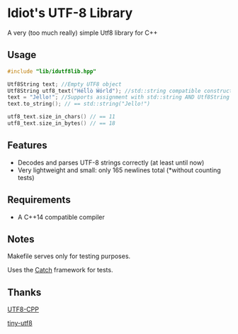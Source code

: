 # Idiot's UTF-8 Library
A very (too much really) simple Utf8 library for C++

## Usage

```cpp
#include "lib/idutf8lib.hpp"

Utf8String text; //Empty UTF8 object
Utf8String utf8_text("Héĺĺò Ẃórld"); //std::string compatible constructor
text = "Jello!"; //Supports assignment with std::string AND Utf8String objects
text.to_string(); // == std::string("Jello!")

utf8_text.size_in_chars() // == 11
utf8_text.size_in_bytes() // == 18 
```

## Features
* Decodes and parses UTF-8 strings correctly (at least until now)
* Very lightweight and small: only 165 newlines total (*without counting tests)


## Requirements
* A C++14 compatible compiler


## Notes
Makefile serves only for testing purposes.

Uses the [Catch](https://github.com/philsquared/Catch) framework for tests.

## Thanks
[UTF8-CPP](http://utfcpp.sourceforge.net/)

[tiny-utf8](https://sourceforge.net/projects/tiny-utf8/)